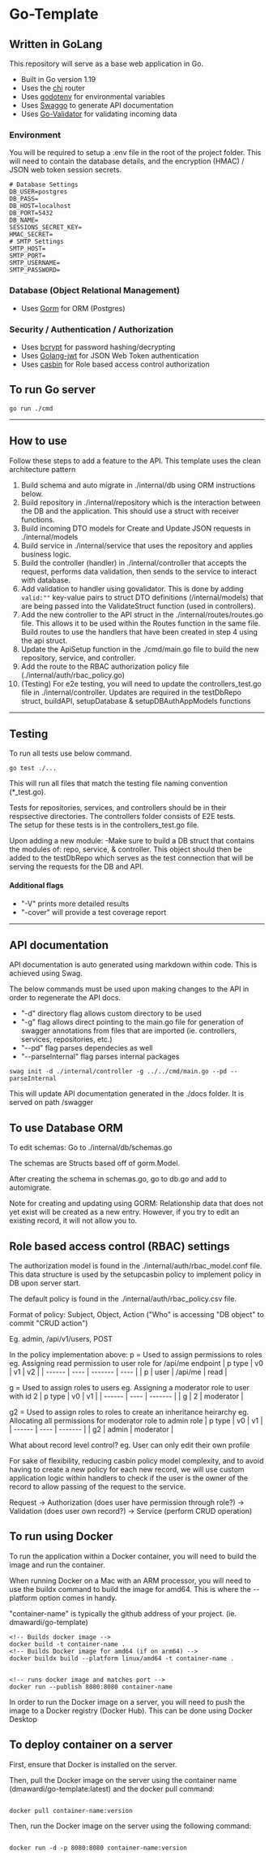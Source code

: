 # Go-Template

## Written in GoLang

This repository will serve as a base web application in Go.

- Built in Go version 1.19
- Uses the [chi](https://github.com/go-chi/chi/v5) router
- Uses [godotenv](https://github.com/joho/godotenv) for environmental variables
- Uses [Swaggo](https://github.com/swaggo/swag) to generate API documentation
- Uses [Go-Validator](https://github.com/asaskevich/govalidator) for validating incoming data

### Environment

You will be required to setup a .env file in the root of the project folder. This will need to contain the database details, and the encryption (HMAC) / JSON web token session secrets.

```
# Database Settings
DB_USER=postgres
DB_PASS=
DB_HOST=localhost
DB_PORT=5432
DB_NAME=
SESSIONS_SECRET_KEY=
HMAC_SECRET=
# SMTP Settings
SMTP_HOST=
SMTP_PORT=
SMTP_USERNAME=
SMTP_PASSWORD=
```

### Database (Object Relational Management)

- Uses [Gorm](https://gorm.io) for ORM (Postgres)

### Security / Authentication / Authorization

- Uses [bcrypt](https://golang.org/x/crypto) for password hashing/decrypting
- Uses [Golang-jwt](https://github.com/golang-jwt/jwt) for JSON Web Token authentication
- Uses [casbin](https://github.com/casbin/casbin/v2) for Role based access control authorization

## To run Go server

```
go run ./cmd
```

---

## How to use

Follow these steps to add a feature to the API. This template uses the clean architecture pattern

1. Build schema and auto migrate in ./internal/db using ORM instructions below.
2. Build repository in ./internal/repository which is the interaction between the DB and the application. This should use a struct with receiver functions.
3. Build incoming DTO models for Create and Update JSON requests in ./internal/models
4. Build service in ./internal/service that uses the repository and applies business logic.
5. Build the controller (handler) in ./internal/controller that accepts the request, performs data validation, then sends to the service to interact with database.
6. Add validation to handler using govalidator. This is done by adding `valid:""` key-value pairs to struct DTO definitions (/internal/models) that are being passed into the ValidateStruct function (used in controllers).
7. Add the new controller to the API struct in the ./internal/routes/routes.go file. This allows it to be used within the Routes function in the same file. Build routes to use the handlers that have been created in step 4 using the api struct.
8. Update the ApiSetup function in the ./cmd/main.go file to build the new repository, service, and controller.
9. Add the route to the RBAC authorization policy file (./internal/auth/rbac_policy.go)
10. (Testing) For e2e testing, you will need to update the controllers_test.go file in ./internal/controller. Updates are required in the testDbRepo struct, buildAPI, setupDatabase & setupDBAuthAppModels functions

---

## Testing

To run all tests use below command.

```
go test ./...
```

This will run all files that match the testing file naming convention (\*\_test.go).

Tests for repositories, services, and controllers should be in their respsective directories. The controllers folder consists of E2E tests.  
The setup for these tests is in the controllers_test.go file.

Upon adding a new module:
-Make sure to build a DB struct that contains the modules of: repo, service, & controller. This object should then be added to the testDbRepo which serves as the test connection that will be serving the requests for the DB and API.

#### Additional flags

- "-V" prints more detailed results
- "-cover" will provide a test coverage report

---

## API documentation

API documentation is auto generated using markdown within code. This is achieved using Swag.

The below commands must be used upon making changes to the API in order to regenerate the API docs.

- "-d" directory flag allows custom directory to be used
- "-g" flag allows direct pointing to the main.go file for generation of swagger annotations from files that are imported (ie. controllers, services, repositories, etc.)
- "--pd" flag parses dependecies as well
- "--parseInternal" flag parses internal packages

```
swag init -d ./internal/controller -g ../../cmd/main.go --pd --parseInternal
```

This will update API documentation generated in the ./docs folder. It is served on path /swagger

## To use Database ORM

To edit schemas: Go to ./internal/db/schemas.go

The schemas are Structs based off of gorm.Model.

After creating the schema in schemas.go, go to db.go and add to automigrate.

Note for creating and updating using GORM: Relationship data that does not yet exist will be created as a new entry. However, if you try to edit an existing record, it will not allow you to.

## Role based access control (RBAC) settings

The authorization model is found in the ./internal/auth/rbac_model.conf file.
This data structure is used by the setupcasbin policy to implement policy in DB upon server start.

The default policy is found in the ./internal/auth/rbac_policy.csv file.

Format of policy: Subject, Object, Action ("Who" is accessing "DB object" to commit "CRUD action")

Eg. admin, /api/v1/users, POST

In the policy implementation above:
p = Used to assign permissions to roles
eg. Assigning read permission to user role for /api/me endpoint
| p type | v0 | v1 | v2 |
| ------ | ---- | ------- | ---- |
| p | user | /api/me | read |

g = Used to assign roles to users
eg. Assigning a moderator role to user with id 2
| p type | v0 | v1 |
| ------ | ---- | ------- |
| g | 2 | moderator |

g2 = Used to assign roles to roles to create an inheritance heirarchy
eg. Allocating all permissions for moderator role to admin role
| p type | v0 | v1 |
| ------ | ---- | ------- |
| g2 | admin | moderator |

What about record level control?
eg. User can only edit their own profile

For sake of flexibility, reducing casbin policy model complexity, and to avoid having to create a new policy for each new record, we will use custom application logic within handlers to check if the user is the owner of the record to allow passing of the request to the service.

Request -> Authorization (does user have permission through role?) -> Validation (does user own record?) -> Service (perform CRUD operation)

## To run using Docker

To run the application within a Docker container, you will need to build the image and run the container.

When running Docker on a Mac with an ARM processor, you will need to use the buildx command to build the image for amd64. This is where the --platform option comes in handy.

"container-name" is typically the github address of your project. (ie. dmawardi/go-template)

```
<!-- Builds docker image -->
docker build -t container-name .
<!-- Builds Docker image for amd64 (if on arm64) -->
docker buildx build --platform linux/amd64 -t container-name .


<!-- runs docker image and matches port -->
docker run --publish 8080:8080 container-name
```

In order to run the Docker image on a server, you will need to push the image to a Docker registry (Docker Hub). This can be done using Docker Desktop

## To deploy container on a server

First, ensure that Docker is installed on the server.

Then, pull the Docker image on the server using the container name (dmawardi/go-template:latest) and the docker pull command:

```

docker pull container-name:version

```

Then, run the Docker image on the server using the following command:

```

docker run -d -p 8080:8080 container-name:version

```
